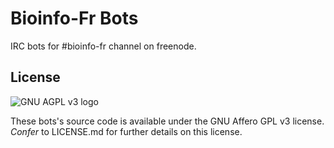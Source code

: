 # Bioinfo-Fr Bots

IRC bots for #bioinfo-fr channel on freenode.

## License
![GNU AGPL v3 logo](https://www.gnu.org/graphics/agplv3-155x51.png)

These bots's source code is available under the GNU Affero GPL v3 license.
*Confer* to LICENSE.md for further details on this license.
